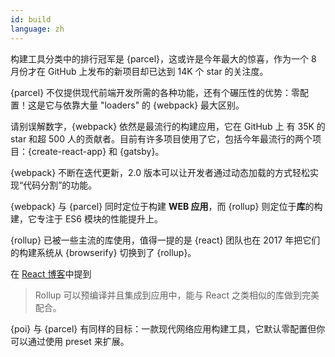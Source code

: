 ```yaml
---
id: build  
language: zh
---
```


构建工具分类中的排行冠军是 {parcel}，这或许是今年最大的惊喜，作为一个 8 月份才在 GitHub 上发布的新项目却已达到 14K 个 star 的关注度。

{parcel} 不仅提供现代前端开发所需的各种功能，还有个碾压性的优势：零配置！这是它与依靠大量 "loaders" 的 {webpack} 最大区别。

请别误解数字，{webpack} 依然是最流行的构建应用，它在 GitHub 上 有 35K 的 star 和超 500 人的贡献者。目前有许多项目使用了它，包括今年最流行的两个项目：{create-react-app} 和 {gatsby}。

{webpack} 不断在迭代更新，2.0 版本可以让开发者通过动态加载的方式轻松实现“代码分割”的功能。

{webpack} 与 {parcel} 同时定位于构建 **WEB 应用**，而 {rollup} 则定位于**库**的构建，它专注于 ES6 模块的性能提升上。

{rollup} 已被一些主流的库使用，值得一提的是 {react} 团队也在 2017 年把它们的构建系统从 {browserify} 切换到了 {rollup}。

在 [React 博客](https://reactjs.org/blog/2017/12/15/improving-the-repository-infrastructure.html)中提到

> Rollup 可以预编译并且集成到应用中，能与 React 之类相似的库做到完美配合。

{poi} 与 {parcel} 有同样的目标：一款现代网络应用构建工具，它默认零配置但你可以通过使用 preset 来扩展。

